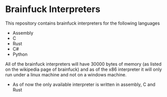 # Brainfuck Interpreters

This repository contains brainfuck interpreters for the following languages

- Assembly
- C
- Rust
- C#
- Python

All of the brainfuck interpreters will have 30000 bytes of memory (as listed on the wikipedia page of brainfuck) and as of the x86 interpreter it will only run under a linux machine and not on a windows machine.

* As of now the only available interpreter is written in assembly, C and Rust